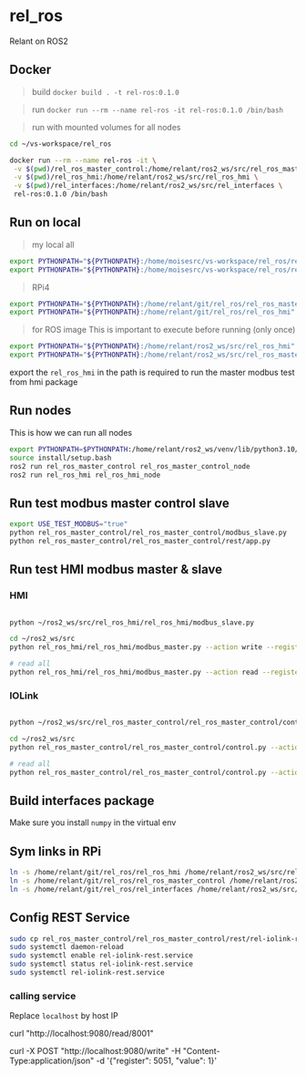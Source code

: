 # rel_ros
Relant on ROS2


## Docker

>build
`docker build . -t rel-ros:0.1.0`

>run
`docker run --rm --name rel-ros -it rel-ros:0.1.0 /bin/bash`

>run with mounted volumes for all nodes
```bash
cd ~/vs-workspace/rel_ros

docker run --rm --name rel-ros -it \
 -v $(pwd)/rel_ros_master_control:/home/relant/ros2_ws/src/rel_ros_master_control \
 -v $(pwd)/rel_ros_hmi:/home/relant/ros2_ws/src/rel_ros_hmi \
 -v $(pwd)/rel_interfaces:/home/relant/ros2_ws/src/rel_interfaces \
 rel-ros:0.1.0 /bin/bash
```

## Run on local

> my local all
```bash
export PYTHONPATH="${PYTHONPATH}:/home/moisesrc/vs-workspace/rel_ros/rel_ros_master_control"
export PYTHONPATH="${PYTHONPATH}:/home/moisesrc/vs-workspace/rel_ros/rel_ros_hmi"
```

> RPi4
```bash
export PYTHONPATH="${PYTHONPATH}:/home/relant/git/rel_ros/rel_ros_master_control"
export PYTHONPATH="${PYTHONPATH}:/home/relant/git/rel_ros/rel_ros_hmi"
```

> for ROS image
This is important to execute before running (only once)
```bash
export PYTHONPATH="${PYTHONPATH}:/home/relant/ros2_ws/src/rel_ros_hmi"
export PYTHONPATH="${PYTHONPATH}:/home/relant/ros2_ws/src/rel_ros_master_control"
```

export the `rel_ros_hmi` in the path is required to run the master modbus test from hmi package

## Run nodes

This is how we can run all nodes

```bash
export PYTHONPATH=$PYTHONPATH:/home/relant/ros2_ws/venv/lib/python3.10/site-packages
source install/setup.bash
ros2 run rel_ros_master_control rel_ros_master_control_node
ros2 run rel_ros_hmi rel_ros_hmi_node
```


## Run test modbus master control slave
```bash
export USE_TEST_MODBUS="true"
python rel_ros_master_control/rel_ros_master_control/modbus_slave.py
python rel_ros_master_control/rel_ros_master_control/rest/app.py
```


## Run test HMI modbus master & slave

### HMI

```bash

python ~/ros2_ws/src/rel_ros_hmi/rel_ros_hmi/modbus_slave.py

cd ~/ros2_ws/src
python rel_ros_hmi/rel_ros_hmi/modbus_master.py --action write --register 40010 --value 1200

# read all
python rel_ros_hmi/rel_ros_hmi/modbus_master.py --action read --register 0
```

### IOLink

```bash

python ~/ros2_ws/src/rel_ros_master_control/rel_ros_master_control/control.py

cd ~/ros2_ws/src
python rel_ros_master_control/rel_ros_master_control/control.py --action write --register 40010 --value 1200

# read all
python rel_ros_master_control/rel_ros_master_control/control.py --action read --register 0
```

## Build interfaces package
Make sure you install `numpy` in the virtual env

## Sym links in RPi

```bash
ln -s /home/relant/git/rel_ros/rel_ros_hmi /home/relant/ros2_ws/src/rel_ros_hmi && \
ln -s /home/relant/git/rel_ros/rel_ros_master_control /home/relant/ros2_ws/src/rel_ros_master_control && \
ln -s /home/relant/git/rel_ros/rel_interfaces /home/relant/ros2_ws/src/rel_interfaces
```

## Config REST Service
```bash
sudo cp rel_ros_master_control/rel_ros_master_control/rest/rel-iolink-rest.service /etc/systemd/system/
sudo systemctl daemon-reload
sudo systemctl enable rel-iolink-rest.service
sudo systemctl status rel-iolink-rest.service
sudo systemctl rel-iolink-rest.service
```

### calling service
Replace `localhost` by host IP


curl "http://localhost:9080/read/8001"

curl -X POST "http://localhost:9080/write" -H "Content-Type:application/json" -d '{"register": 5051, "value": 1}'
